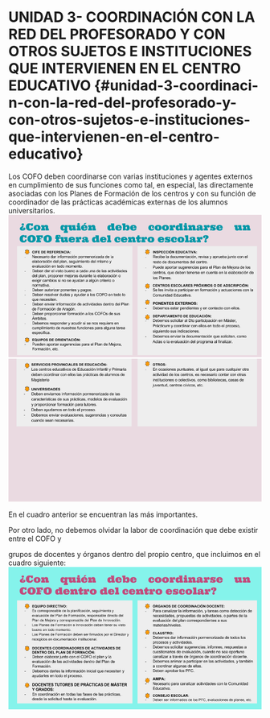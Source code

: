 # UNIDAD 3- COORDINACIÓN CON LA RED DEL PROFESORADO Y CON OTROS SUJETOS E INSTITUCIONES QUE INTERVIENEN EN EL CENTRO EDUCATIVO {#unidad-3-coordinaci-n-con-la-red-del-profesorado-y-con-otros-sujetos-e-instituciones-que-intervienen-en-el-centro-educativo}

Los COFO deben coordinarse con varias instituciones y agentes externos en cumplimiento de sus funciones como tal, en especial, las directamente asociadas con los Planes de Formación de los centros y con su función de coordinador de las prácticas académicas externas de los alumnos universitarios.![](images/image12.png)![](images/image14.png)

En el cuadro anterior se encuentran las más importantes.

Por otro lado, no debemos olvidar la labor de coordinación que debe existir entre el COFO y

grupos de docentes y órganos dentro del propio centro, que incluimos en el cuadro siguiente: ![](images/image10.png)